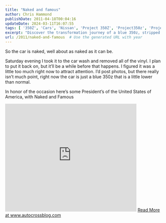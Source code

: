 ```yaml
---
title: "Naked and famous"
author: Chris Hammond
publishDate: 2011-04-18T00:04:16
updateDate: 2024-03-11T16:07:55
tags: [ '350Z', 'Cars', 'Nissan', 'Project 350Z', 'Project350z', 'Project350zcom', 'Video', 'Videos' ]
excerpt: "Discover the transformation journey of a blue 350z, stripped of vinyl at the car wash. Stay tuned for a sleek makeover on www.autocrossblog.com!"
url: /2011/naked-and-famous  # Use the generated URL with year
---
```

<p>So the car is naked, well about as naked as it can be.</p>  <p>Saturday evening I took it to the car wash and removed all of the vinyl. I plan to put it back on, but it’ll be a while before that happens. I figured it was a little too much right now to attract attention. I’d post photos, but there really isn’t much point, right now the car is just a blue 350z that is a little lower than normal.</p>  <p>In honor of the occasion here’s some President’s of the United States of America, with Naked and Famous</p> <iframe title="YouTube video player" height="349" src="https://www.youtube.com/embed/GHPkLuVBQ1Y?rel=0&hd=1" frameborder="0" width="425" allowfullscreen="allowfullscreen"></iframe> <a href="https://www.autocrossblog.com/naked-and-famous">Read More at www.autocrossblog.com</a>

